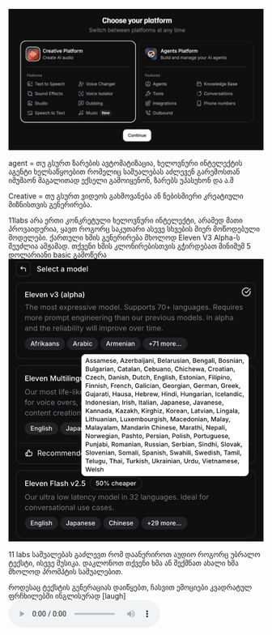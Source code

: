 ![11labscreatorvsagent](./11labs/11labscreativeagents.png)

agent = თუ გსურთ ზარების ავტომატიზაცია, ხელოვნური ინტელექტის აგენტი ხელსაწყოებით რომელიც საშუალებას აძლევენ გარემოსთან იმუშაონ მაგალითად ექსელი გამოიყენონ, ზარებს უპასუხონ და ა.შ

Creative = თუ გსურთ ვიდეოს გახმოვანება ან ნებისმიერი კრეატიული მიზნისთვის გენერირება. 

11labs არა ერთი კონკრეტული ხელოვნური ინტელექტი, არამედ მათი პროვაიდერია, ყავთ როგორც საკუთარი ასევე სხვების მიერ მოწოდებული მოდელები. ქართული ხმის გენერირება მხოლოდ Eleven V3 Alpha-ს შეუძლია ამჟამად. 
თქვენი ხმის კლონირებისთვის გჭირდებათ მინიმუმ 5 დოლარიანი basic გამოწერა
![11labs-models](./11labs/11labsmodels.png)

11 labs საშუალებას გაძლევთ რომ დაანერიროთ აუდიო როგორც უბრალო ტექსტი, ისევე მუსიკა. დაკლონოთ თქვენი ხმა ან შექმნათ ახალი ხმა მხოლოდ პრომპტის საშუალებით.

როდესაც ტექსტის გენერაციას დაიწყებთ, ჩასვით ემოციები კვადრატულ ფრჩხილებში ინგლისურად [laugh]
![ემოციეი](./ემოციები.mp3)
